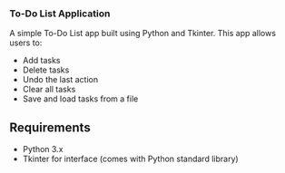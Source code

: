 ### To-Do List Application
A simple To-Do List app built using Python and Tkinter. This app allows users to:
- Add tasks
- Delete tasks
- Undo the last action
- Clear all tasks
- Save and load tasks from a file

## Requirements
- Python 3.x
- Tkinter for interface (comes with Python standard library)

